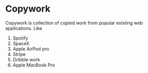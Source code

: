 # Copywork

Copywork is collection of copied work from popular existing web applications. Like

1. Spotify
2. SpaceX
3. Apple AirPod pro
4. Stripe
5. Dribble work
6. Apple MacBook Pro

